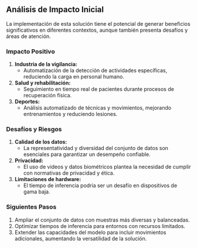 ## **Análisis de Impacto Inicial**
La implementación de esta solución tiene el potencial de generar beneficios significativos en diferentes contextos, aunque también presenta desafíos y áreas de atención.

### **Impacto Positivo**
1. **Industria de la vigilancia:**
   - Automatización de la detección de actividades específicas, reduciendo la carga en personal humano.
2. **Salud y rehabilitación:**
   - Seguimiento en tiempo real de pacientes durante procesos de recuperación física.
3. **Deportes:**
   - Análisis automatizado de técnicas y movimientos, mejorando entrenamientos y reduciendo lesiones.

### **Desafíos y Riesgos**
1. **Calidad de los datos:**
   - La representatividad y diversidad del conjunto de datos son esenciales para garantizar un desempeño confiable.
2. **Privacidad:**
   - El uso de videos y datos biométricos plantea la necesidad de cumplir con normativas de privacidad y ética.
3. **Limitaciones de hardware:**
   - El tiempo de inferencia podría ser un desafío en dispositivos de gama baja.

### **Siguientes Pasos**
1. Ampliar el conjunto de datos con muestras más diversas y balanceadas.
2. Optimizar tiempos de inferencia para entornos con recursos limitados.
3. Extender las capacidades del modelo para incluir movimientos adicionales, aumentando la versatilidad de la solución.
